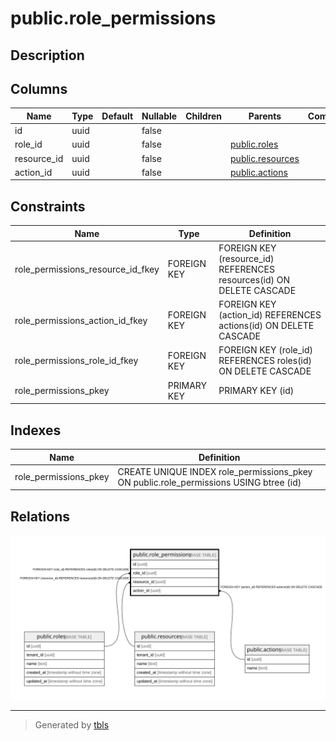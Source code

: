 # public.role_permissions

## Description

## Columns

| Name | Type | Default | Nullable | Children | Parents | Comment |
| ---- | ---- | ------- | -------- | -------- | ------- | ------- |
| id | uuid |  | false |  |  |  |
| role_id | uuid |  | false |  | [public.roles](public.roles.md) |  |
| resource_id | uuid |  | false |  | [public.resources](public.resources.md) |  |
| action_id | uuid |  | false |  | [public.actions](public.actions.md) |  |

## Constraints

| Name | Type | Definition |
| ---- | ---- | ---------- |
| role_permissions_resource_id_fkey | FOREIGN KEY | FOREIGN KEY (resource_id) REFERENCES resources(id) ON DELETE CASCADE |
| role_permissions_action_id_fkey | FOREIGN KEY | FOREIGN KEY (action_id) REFERENCES actions(id) ON DELETE CASCADE |
| role_permissions_role_id_fkey | FOREIGN KEY | FOREIGN KEY (role_id) REFERENCES roles(id) ON DELETE CASCADE |
| role_permissions_pkey | PRIMARY KEY | PRIMARY KEY (id) |

## Indexes

| Name | Definition |
| ---- | ---------- |
| role_permissions_pkey | CREATE UNIQUE INDEX role_permissions_pkey ON public.role_permissions USING btree (id) |

## Relations

![er](public.role_permissions.svg)

---

> Generated by [tbls](https://github.com/k1LoW/tbls)
